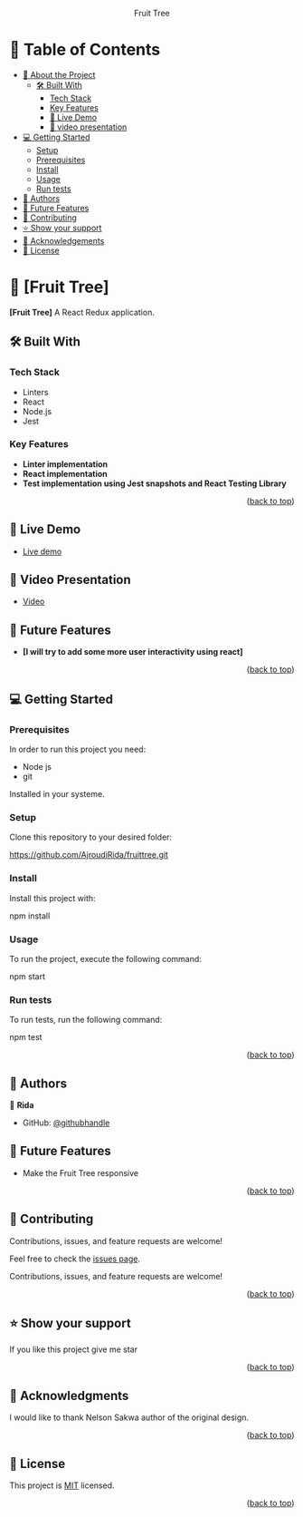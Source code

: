 <a name="readme-top"></a>

<div align="center">
  Fruit Tree
</div>

# 📗 Table of Contents
- [📖 About the Project](#about-project)
  - [🛠 Built With](#built-with)
    - [Tech Stack](#tech-stack)
    - [Key Features](#key-features) 
    - [🚀 Live Demo](#live-demo)
    - [🚀 video presentation](#video)
- [💻 Getting Started](#getting-started)
  - [Setup](#setup)
  - [Prerequisites](#prerequisites)
  - [Install](#install)
  - [Usage](#usage)
  - [Run tests](#run-tests)
- [👥 Authors](#authors)
- [🔭 Future Features](#future-features)
- [🤝 Contributing](#contributing)
- [⭐️ Show your support](#support)
- [🙏 Acknowledgements](#acknowledgements)
- [📝 License](#license)

# 📖 [Fruit Tree] <a name="Bookstore"></a>



**[Fruit Tree]** A React Redux application.

## 🛠 Built With <a name="built-with"></a>

### Tech Stack <a name="tech-stack"></a>
<ul>
    <li>Linters</li>
    <li>React</li>
    <li>Node.js</li>
    <li>Jest</li>
</ul>

### Key Features <a name="key-features"></a>

- **Linter implementation**
- **React implementation**
- **Test implementation using Jest snapshots and React Testing Library**

<p align="right">(<a href="#readme-top">back to top</a>)</p> 

## 🚀 Live Demo <a name="live-demo"></a>

- [Live demo](https://65029051474b2c132566a13d--velvety-hamster-d0b4f7.netlify.app/)


 ## 🚀 Video Presentation <a name="video"></a>

- [Video](https://www.loom.com/share/525bd8527de54141a78e7f61867731b5?sid=ab2c30a3-ecf7-47bc-96f8-9b41088fe934)

 ## 🔭 Future Features <a name="future-features"></a>

- **[I will try to add some more user interactivity using react]**

<p align="right">(<a href="#readme-top">back to top</a>)</p>

## 💻 Getting Started <a name="start-project"></a>

### Prerequisites

In order to run this project you need: 
- Node js
- git

Installed in your systeme.


### Setup

Clone this repository to your desired folder:

https://github.com/AjroudiRida/fruittree.git

### Install

Install this project with:

npm install

### Usage

To run the project, execute the following command: 


npm start


### Run tests

To run tests, run the following command:


npm test

<p align="right">(<a href="#readme-top">back to top</a>)</p>



## 👥 Authors <a name="Ahmed"></a>

👤 **Rida**

- GitHub: [@githubhandle](https://github.com/AjroudiRida)


## 🔭 Future Features <a name="future-features"></a>

- Make the Fruit Tree responsive

<p align="right">(<a href="#readme-top">back to top</a>)</p>


## 🤝 Contributing <a name="contributing"></a>

Contributions, issues, and feature requests are welcome!

Feel free to check the [issues page](https://github.com/AjroudiRida/fruittree/issues).

Contributions, issues, and feature requests are welcome!

<p align="right">(<a href="#readme-top">back to top</a>)</p>

## ⭐️ Show your support <a name="support"></a>

If you like this project give me star

<p align="right">(<a href="#readme-top">back to top</a>)</p>

## 🙏 Acknowledgments <a name="acknowledgements"></a>

I would like to thank  Nelson Sakwa  author of the original design.

<p align="right">(<a href="#readme-top">back to top</a>)</p>

<!-- LICENSE -->

## 📝 License <a name="license"></a>

This project is [MIT](./LICENSE) licensed.

<p align="right">(<a href="#readme-top">back to top</a>)</p>
